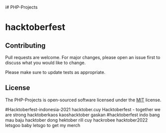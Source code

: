 i# PHP-Projects
# hacktoberfest

## Contributing
Pull requests are welcome. For major changes, please open an issue first to discuss what you would like to change.

Please make sure to update tests as appropriate.

## License
The PHP-Projects is open-sourced software licensed under the [MIT](https://choosealicense.com/licenses/mit/) license.

#Hacktoberfest-indonesia-2021
hacktober.cuy
Hacktoberfest - together we are strong
hacktoberkaos
kaoshacktober gaskan
#hacktoberfest indo
bang mau baju hacktober dong
hektober rill cuy
hackrobee
hacktober2022
letsgoo baby
letsgo to get my merch
